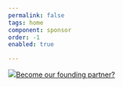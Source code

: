 ```yaml
---
permalink: false
tags: home
component: sponsor
order: -1
enabled: true

---
```


[![](/static/img/sponsor.svg)Become our founding partner?](https://www.figma.com/proto/0VVtXrUdchJJUzXRIFHoXm/Partner-pack-2025?node-id=102-1032&t=0gYsIxC7eaARGkTF-1)   
